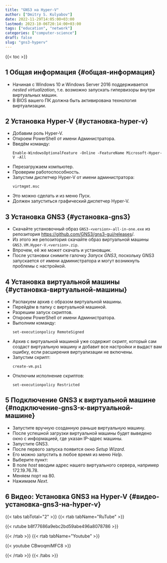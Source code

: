 ```yaml
---
title: "GNS3 на Hyper-V"
author: ["Dmitry S. Kulyabov"]
date: 2022-11-29T14:05:00+03:00
lastmod: 2023-10-06T20:14:00+03:00
tags: ["education", "network"]
categories: ["computer-science"]
draft: false
slug: "gns3-hyperv"
---
```


<!--more-->

{{< toc >}}


## <span class="section-num">1</span> Общая информация {#общая-информация}

-   Начиная с Windows 10 и Windows Server 2016 поддерживается _nested virtualization_, т.е. возможно запускать гипервизоры внутри виртуальных машин.
-   В BIOS вашего ПК должна быть активирована технология виртуализации.


## <span class="section-num">2</span> Установка Hyper-V {#установка-hyper-v}

-   Добавим роль Hyper-V.
-   Откроем PowerShell от имени Администратора.
-   Введём команду:
    ```shell
    Enable-WindowsOptionalFeature -Online -FeatureName Microsoft-Hyper-V -All
    ```
-   Перезагружаем компьютер.
-   Проверим работоспособность.
-   Запустим диспетчер Hyper-V от имени администратора:
    ```shell
    virtmgmt.msc
    ```
-   Это можно сделать и из меню Пуск.
-   Должен запуститься графический диспетчер Hyper-V.


## <span class="section-num">3</span> Установка GNS3 {#установка-gns3}

-   Скачайте установочный образ `GNS3-<version>-all-in-one.exe` из репозитория <https://github.com/GNS3/gns3-gui/releases>/.
-   Из этого же репозитория скачайте образ виртуальной машины `GNS3.VM.Hyper-V.<version>.zip`.
-   Впрочем, её же может скачать и установщик.
-   После установки снимите галочку _Запуск GNS3_, поскольку GNS3 запускается от имени администратора и могут возникнуть проблемы с настройкой.


## <span class="section-num">4</span> Установка виртуальной машины {#установка-виртуальной-машины}

-   Распакуем архив с образом виртуальной машины.
-   Перейдём в папку с виртуальной машиной.
-   Разрешим запуск скриптов.
-   Откроем PowerShell от имени Администратора.
-   Выполним команду:
    ```shell
    set-executionpolicy RemoteSigned
    ```
-   Архив с виртуальной машиной уже содержит скрипт, который сам создаст виртуальную машину и добавит все настройки и выдаст вам ошибку, если расширения виртуализации не включены.
-   Запустим скрипт:
    ```shell
    create-vm.ps1
    ```
-   Отключим исполнение скриптов:
    ```shell
    set-executionpolicy Restricted
    ```


## <span class="section-num">5</span> Подключение GNS3 к виртуальной машине {#подключение-gns3-к-виртуальной-машине}

-   Запустите вручную созданную раньше виртуальную машину.
-   После успешной загрузки виртуальной машины будет выведено окно с информацией, где указан IP-адрес машины.
-   Запустите GNS3.
-   После первого запуска появится окно _Setup Wizard_.
-   Его можно запустить в любое время из меню _Help_.
-   Выберите пункт:
-   В поле _host_ вводим адрес нашего виртуального сервера, например 172.19.76.78.
-   Меняем порт на 80.
-   Нажимаем _Next_.


## <span class="section-num">6</span> Видео: Установка GNS3 на Hyper-V {#видео-установка-gns3-на-hyper-v}

{{< tabs tabTotal="2" >}}
{{< rtab tabName="RuTube" >}}

{{< rutube b8f77686a9ebc2bd59abe496a8078786 >}}

{{< /rtab >}}
{{< rtab tabName="Youtube" >}}

{{< youtube CBwoqmiMFC8 >}}

{{< /rtab >}}
{{< /tabs >}}
